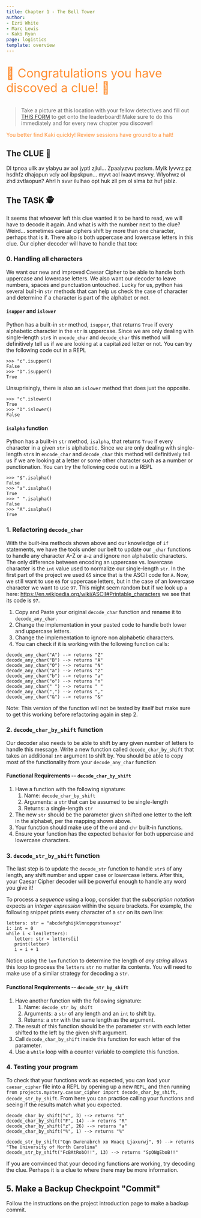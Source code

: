 ```yaml
---
title: Chapter 1 - The Bell Tower
author:
- Ezri White
- Marc Lewis
- Kaki Ryan
page: logistics
template: overview
---
```


<script>
    document.body.classList.add('halloween-mode'); 
    document.getElementById("mode-switch").classList.add('hidden')
</script>

<p style="font-size: xx-large; color: rgba(255, 132, 32, 0.909);">🎃 Congratulations you have discoved a clue! 🎃</p>

> Take a picture at this location with your fellow detectives and fill out <a href="https://airtable.com/shrzczOIak59I0cyx" target="blank">THIS FORM</a> to get onto the leaderboard! Make sure to do this immediately and for every new chapter you discover!

<p style="color: rgba(255, 132, 32, 0.909);">You better find Kaki quickly! Review sessions have ground to a halt!</p>

## The CLUE 🔎

Dl tpnoa ullk av ylabyu av aol jyptl zjlul... Zpaalyzvu pazlsm. Mylk Iyvvrz pz hsdhfz dhajopun vcly aol ibpskpun... myvt aol ivaavt msvvy. Wlyohwz ol zhd zvtlaopun? Ahrl h svvr ilulhao opt huk zll pm ol slma bz huf jsblz.

## The TASK 🕵️

It seems that whoever left this clue wanted it to be hard to read, we will have to decode it again. And what is with the number next to the clue? Weird... sometimes caesar ciphers shift by more than one character, perhaps that is it. There also is both uppercase and lowercase letters in this clue. Our cipher decoder will have to handle that too:

### 0. Handling all characters

We want our new and improved Caesar Cipher to be able to handle both uppercase and lowercase letters. We also want our decoder to leave numbers, spaces and punctuation untouched. Lucky for us, python has several built-in `str` methods that can help us check the case of character and determine if a character is part of the alphabet or not.

#### `isupper` and `islower`

Python has a built-in `str` method, `isupper`, that returns `True` if every alphabetic character in the `str` is uppercase. Since we are only dealing with single-length `str`s in `encode_char` and `decode_char` this method will definitively tell us if we are looking at a capitalized letter or not. You can try the following code out in a REPL

~~~ {.plaintext}
>>> "c".isupper()
False
>>> "D".isupper()
True
~~~

Unsuprisingly, there is also an `islower` method that does just the opposite.

~~~ {.plaintext}
>>> "c".islower()
True
>>> "D".islower()
False
~~~

#### `isalpha` function

Python has a built-in `str` method, `isalpha`, that returns `True` if every character in a given `str` is alphabetic. Since we are only dealing with single-length `str`s in `encode_char` and `decode_char` this method will definitively tell us if we are looking at a letter or some other character such as a number or punctionation. You can try the following code out in a REPL

~~~ {.plaintext}
>>> "$".isalpha()
False
>>> "a".isalpha()
True
>>> " ".isalpha()
False
>>> "A".isalpha()
True
~~~


### 1. Refactoring `decode_char`

With the built-ins methods shown above and our knowledge of `if` statements, we have the tools under our belt to update our `_char` functions to handle any character A-Z or a-z and ignore non alphabetic characters. 
The only difference between encoding an uppercase vs. lowercase character is the `int` value used to normalize our single-length `str`. In the first part of the project we used `65` since that is the ASCII code for `A`. Now, we still want to use `65` for uppercase letters, but in the case of an lowercase character we want to use `97`. This might seem random but if we look up `a` here: <https://en.wikipedia.org/wiki/ASCII#Printable_characters> we see that its code is `97`.

1. Copy and Paste your original `decode_char` function and rename it to `decode_any_char`.
2. Change the implementation in your pasted code to handle both lower and uppercase letters.
3. Change the implementation to ignore non alphabetic characters.
3. You can check if it is working with the following function calls:

~~~
decode_any_char("A") --> returns "Z"
decode_any_char("B") --> returns "A"
decode_any_char("O") --> returns "N"
decode_any_char("a") --> returns "z"
decode_any_char("b") --> returns "a"
decode_any_char("o") --> returns "n"
decode_any_char(" ") --> returns " "
decode_any_char(",") --> returns ","
decode_any_char("&") --> returns "&"
~~~

Note: This version of the function will not be tested by itself but make sure to get this working before refactoring again in step 2.


### 2. `decode_char_by_shift` function

Our decoder also needs to be able to shift by any given number of letters to handle this message. Write a new function called `decode_char_by_shift` that takes an additional `int` argument to shift by. You should be able to copy most of the functionality from your `decode_any_char` function


#### Functional Requirements -- `decode_char_by_shift`

1. Have a function with the following signature:
   1. Name: `decode_char_by_shift`
   2. Arguments: a `str` that can be assumed to be single-length
   3. Returns: a single-length `str` 
2. The new `str` should be the parameter given shifted one letter to the left in the alphabet, per the mapping shown above.
3. Your function should make use of the `ord` and `chr` built-in functions.
4. Ensure your function has the expected behavior for both uppercase and lowercase characters.

### 3. `decode_str_by_shift` function

The last step is to update the `decode_str` function to handle `str`s of any length, any shift number and upper case or lowercase letters. After this, your Caesar Cipher decoder will be powerful enough to handle any word you give it!

To process a _sequence_ using a loop, consider that the _subscription notation_ expects an _integer expression_ within the square brackets. For example, the following snippet prints every character of a `str` on its own line:

~~~ {.plaintext}
letters: str = "abcdefghijklmnopqrstuvwxyz"
i: int = 0
while i < len(letters):
   letter: str = letters[i]
   print(letter)
   i = i + 1
~~~

Notice using the `len` function to determine the length of _any string_ allows this loop to process the `letters` `str` no matter its contents. You will need to make use of a similar strategy for decoding a `str`.

#### Functional Requirements -- `decode_str_by_shift`

1. Have another function with the following signature:
   1. Name: `decode_str_by_shift`
   2. Arguments: a `str` of any length and an `int` to shift by.
   3. Returns: a `str` with the same length as the argument.
2. The result of this function should be the parameter `str` with each letter shifted to the left by the given shift argument.
3. Call `decode_char_by_shift` inside this function for each letter of the parameter.
4. Use a `while` loop with a counter variable to complete this function.

### 4. Testing your program

To check that your functions work as expected, you can load your `caesar_cipher` file into a REPL by opening up a new `REPL`, and then running `from projects.mystery.caesar_cipher import decode_char_by_shift, decode_str_by_shift`. From here you can practice calling your functions and seeing if the results match what you expected.

~~~
decode_char_by_shift("c", 3) --> returns "z"
decode_char_by_shift("F", 14) --> returns "R"
decode_char_by_shift("z", 26) --> returns "a"
decode_char_by_shift("%", 1) --> returns "%"
~~~

~~~
decode_str_by_shift("Cqn Dwrenabrch xo Wxacq Ljaxurwj", 9) --> returns "The University of North Carolina"
decode_str_by_shift("FcBAtRobO!!", 13) --> returns "SpONgEboB!!"
~~~

If you are convinced that your decoding functions are working, try decoding the clue. Perhaps it is a clue to where there may be more information.

## 5. Make a Backup Checkpoint "Commit"

Follow the instructions on the project introduction page to make a backup commit.

